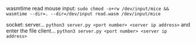 wasmtime read mouse input:
`sudo chmod -o+rw /dev/input/mice && wasmtime --dir=. --dir=/dev/input read.wasm /dev/input/mice`

socket:
server...
`python3 server.py <port number> <server ip address>`
and enter the file
client...
`python3 server.py <port number> <server ip address>`

